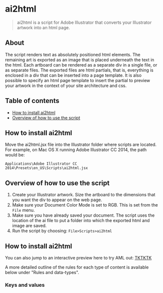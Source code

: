 # ai2html

> ai2html is a script for Adobe Illustrator that converts your Illustrator artwork into an html page.

## About

The script renders text as absolutely positioned html elements. The remaining art is exported as an image that is placed underneath the text in the html. Each artboard can be rendered as a separate div in a single file, or as separate files. The exported files are html partials, that is, everything is enclosed in a div that can be inserted into a page template. It is also possible to specify an html page template to insert the partial to preview your artwork in the context of your site architecture and css.

## Table of contents

- [How to install ai2html](#how-to-install-ai2html)
- [Overview of how to use the script](#overview-of-how-to-use-the-script)

## How to install ai2html

Move the ai2html.jsx file into the Illustrator folder where scripts are located. For example, on Mac OS X running Adobe Illustrator CC 2014, the path would be:
```
Applications\Adobe Illustrator CC 2014\Presets\en_US\Scripts\ai2html.jsx
```

## Overview of how to use the script

1. Create your Illustrator artwork. Size the artboard to the dimensions that you want the div to appear on the web page.
2. Make sure your Document Color Mode is set to RGB. This is set from the `File` menu.
3. Make sure you have already saved your document. The script uses the location of the ai file to put a folder into which the  exported html and image are saved.
4. Run the script by choosing: `File>Scripts>ai2html`



## How to install ai2html

You can also jump to an interactive preview here to try AML out: [TKTKTK]()

A more detailed outline of the rules for each type of content is available below under "Rules and data-types".

### Keys and values

